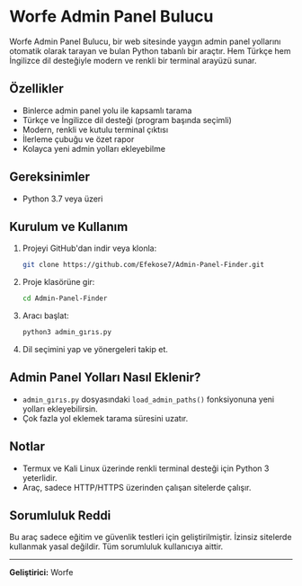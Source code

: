 # Worfe Admin Panel Bulucu

Worfe Admin Panel Bulucu, bir web sitesinde yaygın admin panel yollarını otomatik olarak tarayan ve bulan Python tabanlı bir araçtır. Hem Türkçe hem İngilizce dil desteğiyle modern ve renkli bir terminal arayüzü sunar.

## Özellikler
- Binlerce admin panel yolu ile kapsamlı tarama
- Türkçe ve İngilizce dil desteği (program başında seçimli)
- Modern, renkli ve kutulu terminal çıktısı
- İlerleme çubuğu ve özet rapor
- Kolayca yeni admin yolları ekleyebilme

## Gereksinimler
- Python 3.7 veya üzeri

## Kurulum ve Kullanım

1. Projeyi GitHub'dan indir veya klonla:
   ```bash
   git clone https://github.com/Efekose7/Admin-Panel-Finder.git
   ```
2. Proje klasörüne gir:
   ```bash
   cd Admin-Panel-Finder
   ```
3. Aracı başlat:
   ```bash
   python3 admin_gırıs.py
   ```
4. Dil seçimini yap ve yönergeleri takip et.

## Admin Panel Yolları Nasıl Eklenir?
- `admin_gırıs.py` dosyasındaki `load_admin_paths()` fonksiyonuna yeni yolları ekleyebilirsin.
- Çok fazla yol eklemek tarama süresini uzatır.

## Notlar
- Termux ve Kali Linux üzerinde renkli terminal desteği için Python 3 yeterlidir.
- Araç, sadece HTTP/HTTPS üzerinden çalışan sitelerde çalışır.

## Sorumluluk Reddi
Bu araç sadece eğitim ve güvenlik testleri için geliştirilmiştir. İzinsiz sitelerde kullanmak yasal değildir. Tüm sorumluluk kullanıcıya aittir.

---

**Geliştirici:** Worfe 
